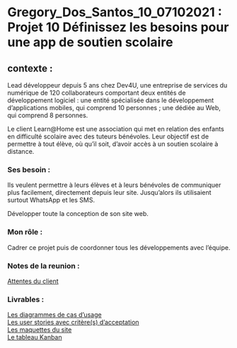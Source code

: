 # Gregory_Dos_Santos_10_07102021 : Projet 10 Définissez les besoins pour une app de soutien scolaire

## contexte : 

Lead développeur depuis 5 ans chez Dev4U, une entreprise de services du numérique de 120 collaborateurs comportant deux entités de développement logiciel : 
une entité spécialisée dans le développement d’applications mobiles, qui comprend 10 personnes ;
une dédiée au Web, qui comprend 8 personnes. 

Le client Learn@Home est une association qui met en relation des enfants en difficulté scolaire avec des tuteurs bénévoles. Leur objectif est de permettre à tout élève, où qu’il soit, 
d’avoir accès à un soutien scolaire à distance.

### Ses besoin : 

Ils veulent permettre à leurs élèves et à leurs bénévoles de communiquer plus facilement, 
directement depuis leur site. Jusqu’alors ils utilisaient surtout WhatsApp et les SMS.

Développer toute la conception de son site web. 

### Mon rôle : 

Cadrer ce projet puis de coordonner tous les développements avec l’équipe. 

### Notes de la reunion : 

<a href="https://s3-eu-west-1.amazonaws.com/course.oc-static.com/projects/Front-End+V2/P8+-+Gestion+de+projet/Notes+-+Re%CC%81union+Learn%40Home.pdf">Attentes du client</a>

### Livrables : 

<a href="https://www.figma.com/file/B4kOBwlz7qDMHRYVNH9QKD/learn@home?node-id=191%3A2" >Les diagrammes de cas d’usage</a> <br>
<a href="https://www.figma.com/file/B4kOBwlz7qDMHRYVNH9QKD/learn@home?node-id=191%3A2" >Les user stories avec critère(s) d’acceptation </a><br>
<a href="https://www.figma.com/file/B4kOBwlz7qDMHRYVNH9QKD/learn@home?node-id=191%3A2" >Les maquettes du site</a><br>
<a href="https://jewel-noise-1a2.notion.site/Dev4U-projet-Learn-Home-efebc0505aa74ad7a081d87ffd36afd0" >Le tableau Kanban</a>






